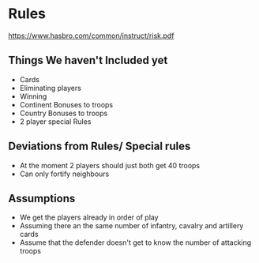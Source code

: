 # **Rules**

https://www.hasbro.com/common/instruct/risk.pdf


## **Things We haven't Included yet**

 - Cards
 - Eliminating players
 - Winning
 - Continent Bonuses to troops
 - Country Bonuses to troops
 - 2 player special Rules



## **Deviations from Rules/ Special rules**
 - At the moment 2 players should just both get 40 troops
 - Can only fortify neighbours


## **Assumptions**
 - We get the players already in order of play
 - Assuming there an the same number of infantry, cavalry and artillery cards
 - Assume that the defender doesn't get to know the number of attacking troops
